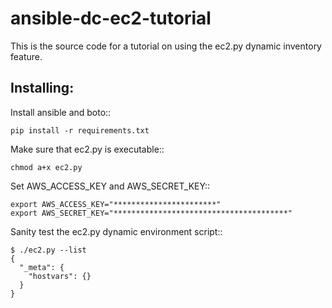 ansible-dc-ec2-tutorial
=======================

This is the source code for a tutorial on using the ec2.py dynamic inventory feature.


Installing:
-----------

Install ansible and boto::

    pip install -r requirements.txt

Make sure that ec2.py is executable::

    chmod a+x ec2.py

Set AWS_ACCESS_KEY and AWS_SECRET_KEY::

    export AWS_ACCESS_KEY="***********************"
    export AWS_SECRET_KEY="***************************************"

Sanity test the ec2.py dynamic environment script::

    $ ./ec2.py --list
    {
      "_meta": {
        "hostvars": {}
      }
    }
